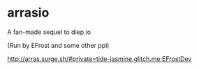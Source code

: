 # arrasio
A fan-made sequel to diep.io

(Run by EFrost and some other ppl)



http://arras.surge.sh/#private=tide-jasmine.glitch.me;EFrostDev

